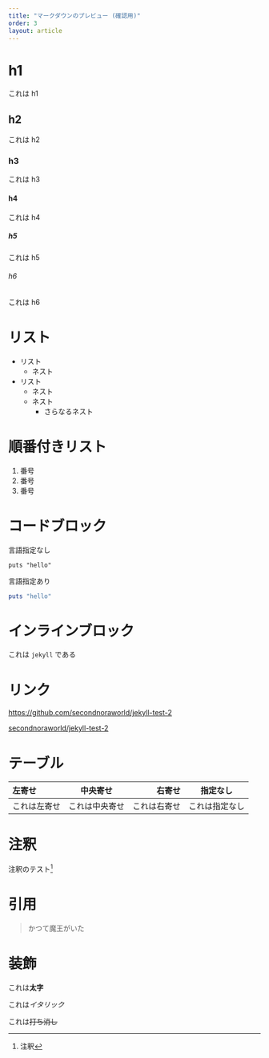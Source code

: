 ```yaml
---
title: "マークダウンのプレビュー (確認用)"
order: 3
layout: article
---
```


# h1
これは h1

## h2
これは h2

### h3
これは h3

#### h4
これは h4

##### h5
これは h5

###### h6
これは h6

# リスト
* リスト
  * ネスト
* リスト
  * ネスト
  * ネスト
    * さらなるネスト

# 順番付きリスト
1. 番号
2. 番号
3. 番号

# コードブロック
言語指定なし
```
puts "hello"
```

言語指定あり
```ruby
puts "hello"
```

# インラインブロック
これは `jekyll` である

# リンク
https://github.com/secondnoraworld/jekyll-test-2

[secondnoraworld/jekyll-test-2](https://github.com/secondnoraworld/jekyll-test-2)

# テーブル

| 左寄せ | 中央寄せ | 右寄せ | 指定なし |
|:---|:---:|---:|---|
| これは左寄せ | これは中央寄せ | これは右寄せ | これは指定なし |

# 注釈
注釈のテスト[^1]

[^1]: 注釈

# 引用
> かつて魔王がいた

# 装飾
これは**太字**

これは*イタリック*

これは~~打ち消し~~
